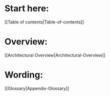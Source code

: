 # Start here:
[[Table of contents|Table-of-contents]]
# Overview:
[[Architectural Overview|Architectural-Overview]]
# Wording:
[[Glossary|Appendix-Glossary]]
